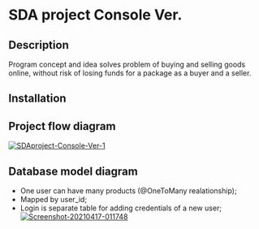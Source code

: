 # SDA project Console Ver.

## Description
Program concept and idea solves problem of buying and selling goods online, without risk of losing funds for a package as a buyer and a seller.

## Installation


## Project flow diagram

<a href="https://ibb.co/zmvqGQ5"><img src="https://i.ibb.co/JcJD5md/SDAproject-Console-Ver-1.png" alt="SDAproject-Console-Ver-1" border="0"></a>
## Database model diagram

 - One user can have many products (@OneToMany realationship);
 - Mapped by user_id;
 - Login is separate table for adding credentials of a new user;
<a href="https://ibb.co/VDK21dP"><img src="https://i.ibb.co/3WJB3wL/Screenshot-20210417-011748.png" alt="Screenshot-20210417-011748" border="0"></a>

